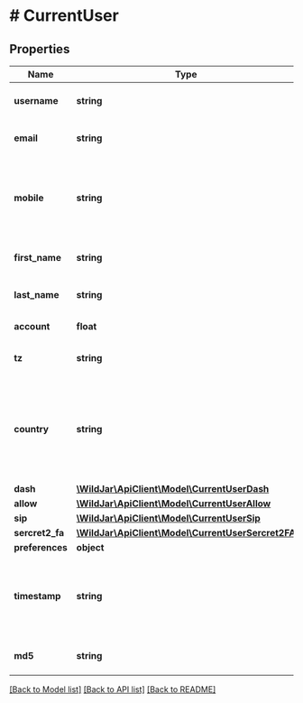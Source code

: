 # # CurrentUser

## Properties

Name | Type | Description | Notes
------------ | ------------- | ------------- | -------------
**username** | **string** | The username of the user. | [optional]
**email** | **string** | The email address of the user. | [optional]
**mobile** | **string** | The user&#39;s mobile number in E164 format including a leading plus (+). | [optional]
**first_name** | **string** | The first name of the contact. | [optional]
**last_name** | **string** | The last name of the contact. | [optional]
**account** | **float** | The account ID. | [optional]
**tz** | **string** | Local timezone of the user. | [optional]
**country** | **string** | 2 character country code (ie. AU, GB, NZ, US). Refer to [ISO 3166-1 alpha-2](https://en.wikipedia.org/wiki/ISO_3166-1_alpha-2) for more information. | [optional]
**dash** | [**\WildJar\ApiClient\Model\CurrentUserDash**](CurrentUserDash.md) |  | [optional]
**allow** | [**\WildJar\ApiClient\Model\CurrentUserAllow**](CurrentUserAllow.md) |  | [optional]
**sip** | [**\WildJar\ApiClient\Model\CurrentUserSip**](CurrentUserSip.md) |  | [optional]
**sercret2_fa** | [**\WildJar\ApiClient\Model\CurrentUserSercret2FA**](CurrentUserSercret2FA.md) |  | [optional]
**preferences** | **object** | Preferences | [optional]
**timestamp** | **string** | If logged into the WildJar dashboard, the expiry timestamp in milliseconds. | [optional]
**md5** | **string** | An MD5 hash for the user. | [optional]

[[Back to Model list]](../../README.md#models) [[Back to API list]](../../README.md#endpoints) [[Back to README]](../../README.md)

